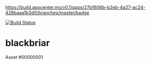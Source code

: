 https://build.appcenter.ms/v0.1/apps/27b1606b-b2eb-4a27-ac24-428baaa1b3d0/branches/master/badge

[![Build Status](https://build.appcenter.ms/v0.1/apps/27b1606b-b2eb-4a27-ac24-428baaa1b3d0/branches/master/badge)](https://build.appcenter.ms/v0.1/apps/27b1606b-b2eb-4a27-ac24-428baaa1b3d0/branches/master/badge)

# blackbriar
Asset #00000001
